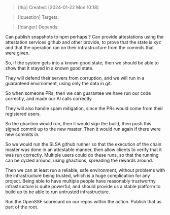 
>[!tip] Created: [2024-01-22 Mon 10:18]

>[!question] Targets: 

>[!danger] Depends: 

Can publish snapshots to npm perhaps ?
Can provide attestations using the attestation services github and other provide, to prove that the state is xyz and that the operation ran on their infrastructure from the commits that were given.

So, if the system gets into a known good state, then we should be able to show that it stayed in a known good state.

They will defend their servers from corruption, and we will run in a guaranteed environment, using only the data in git.

So when someone PRs, then we can guarantee we have run our code correctly, and made our AI calls correctly.

They will also handle spam mitigation, since the PRs would come from their registered users.

So the ghaction would run, then it would sign the build, then push this signed commit up to the new master.  Then it would run again if there were new commits in.

So we would run the SLSA github runner so that the execution of the chain master was done in an attestable manner, then allow clients to verify that it was run correctly.  Multiple users could do these runs, so that the running can be cycled around, using ghactions, spreading the rewards around.

Then we can at least run a reliable, safe environment, without problems with the infrastructure being trusted, which is a huge complication for any project.  Being able to have multiple people have reasonably trustworthy infrastructure is quite powerful, and should provide us a stable platform to build up to be able to run untrusted infrastructure.

Run the OpenSSF scorecard on our repos within the action.  Publish that as part of the root.